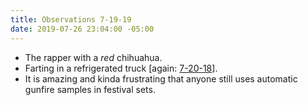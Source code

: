 ```yaml
---
title: Observations 7-19-19
date: 2019-07-26 23:04:00 -05:00
---
```


- The rapper with a *red* chihuahua.
- Farting in a refrigerated truck [again: [7-20-18](https://spencertweedy.com/observations/072018.html)].
- It is amazing and kinda frustrating that anyone still uses automatic gunfire samples in festival sets.
